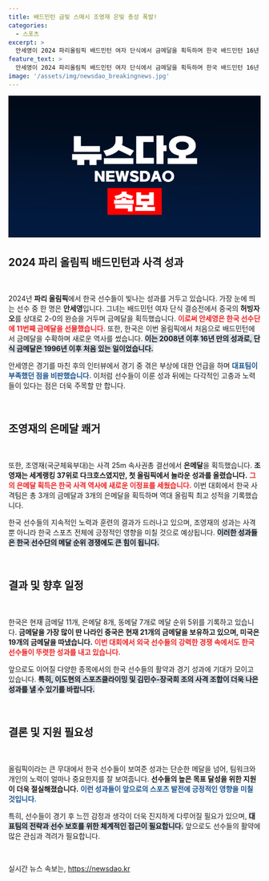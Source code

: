 ```yaml
---
title: 배드민턴 금빛 스매시 조영재 은빛 총성 폭발!
categories:
  - 스포츠
excerpt: >
  안세영이 2024 파리올림픽 배드민턴 여자 단식에서 금메달을 획득하며 한국 배드민턴 16년 만의 쾌거를 이뤘다. 조영재는 사격에서 은메달을 따내며 한국 사격의 역대 최고 성적을 경신했다.
feature_text: >
  안세영이 2024 파리올림픽 배드민턴 여자 단식에서 금메달을 획득하며 한국 배드민턴 16년 만의 쾌거를 이뤘다. 조영재는 사격에서 은메달을 따내며 한국 사격의 역대 최고 성적을 경신했다.
image: '/assets/img/newsdao_breakingnews.jpg'
---
```


<p><img src="/assets/img/newsdao_breakingnews.jpg" alt="ranknews 속보" /></p>

<h2 data-ke-size="size26">2024 파리 올림픽 배드민턴과 사격 성과</h2>

<p data-ke-size="size16">&nbsp;</p>

<p>2024년 <b>파리 올림픽</b>에서 한국 선수들이 빛나는 성과를 거두고 있습니다. 가장 눈에 띄는 선수 중 한 명은 <b> 안세영</b>입니다. 그녀는 배드민턴 여자 단식 결승전에서 중국의 <b>허빙자오</b>를 상대로 2-0의 완승을 거두며 금메달을 획득했습니다. <b><span style="color: #ee2323;">이로써 안세영은 한국 선수단에 11번째 금메달을 선물했습니다.</span></b> 또한, 한국은 이번 올림픽에서 처음으로 배드민턴에서 금메달을 수확하며 새로운 역사를 썼습니다. <b><span style="background-color: #21538527;">이는 2008년 이후 16년 만의 성과로, 단식 금메달은 1996년 이후 처음 있는 일이었습니다.</span></b></p>

<p>안세영은 경기를 마친 후의 인터뷰에서 경기 중 겪은 부상에 대한 언급을 하며 <b><span style="color: #1a5490;">대표팀이 부족했던 점을 비판했습니다.</span></b> 이처럼 선수들이 이룬 성과 뒤에는 다각적인 고충과 노력들이 있다는 점은 더욱 주목할 만 합니다.</p>

<p data-ke-size="size16">&nbsp;</p>

<h2 data-ke-size="size26">조영재의 은메달 쾌거</h2>

<p data-ke-size="size16">&nbsp;</p>

<p>또한, 조영재(국군체육부대)는 사격 25m 속사권총 결선에서 <b>은메달</b>을 획득했습니다. <b>조영재는 세계랭킹 37위로 다크호스였지만, 첫 올림픽에서 놀라운 성과를 올렸습니다.</b> <b><span style="color: #ee2323;">그의 은메달 획득은 한국 사격 역사에 새로운 이정표를 세웠습니다.</span></b> 이번 대회에서 한국 사격팀은 총 3개의 금메달과 3개의 은메달을 획득하며 역대 올림픽 최고 성적을 기록했습니다. </p>

<p>한국 선수들의 지속적인 노력과 훈련의 결과가 드러나고 있으며, 조영재의 성과는 사격뿐 아니라 한국 스포츠 전체에 긍정적인 영향을 미칠 것으로 예상됩니다. <b><span style="background-color: #21538527;">이러한 성과들은 한국 선수단의 메달 순위 경쟁에도 큰 힘이 됩니다.</span></b></p>

<p data-ke-size="size16">&nbsp;</p>

<h2 data-ke-size="size26">결과 및 향후 일정</h2>

<p data-ke-size="size16">&nbsp;</p>

<p>한국은 현재 금메달 11개, 은메달 8개, 동메달 7개로 메달 순위 5위를 기록하고 있습니다. <b>금메달을 가장 많이 딴 나라인 중국은 현재 21개의 금메달을 보유하고 있으며, 미국은 19개의 금메달을 따냈습니다.</b> <b><span style="color: #ee2323;">이번 대회에서 외국 선수들의 강력한 경쟁 속에서도 한국 선수들이 뚜렷한 성과를 내고 있습니다.</span></b></p>

<p>앞으로도 이어질 다양한 종목에서의 한국 선수들의 활약과 경기 성과에 기대가 모이고 있습니다. <b><span style="background-color: #21538527;">특히, 이도현의 스포츠클라이밍 및 김민수-장국희 조의 사격 조합이 더욱 나은 성과를 낼 수 있기를 바랍니다.</span></b></p>

<p data-ke-size="size16">&nbsp;</p>

<h2 data-ke-size="size26">결론 및 지원 필요성</h2>

<p data-ke-size="size16">&nbsp;</p>

<p>올림픽이라는 큰 무대에서 한국 선수들이 보여준 성과는 단순한 메달을 넘어, 팀워크와 개인의 노력이 얼마나 중요한지를 잘 보여줍니다. <b>선수들의 높은 목표 달성을 위한 지원이 더욱 절실해졌습니다.</b> <b><span style="color: #1a5490;">이런 성과들이 앞으로의 스포츠 발전에 긍정적인 영향을 미칠 것입니다.</span></b> </p>

<p>특히, 선수들이 경기 후 느낀 감정과 생각이 더욱 진지하게 다루어질 필요가 있으며, <b><span style="background-color: #21538527;">대표팀의 전략과 선수 보호를 위한 체계적인 접근이 필요합니다.</span></b> 앞으로도 선수들의 활약에 많은 관심과 격려가 필요합니다.</p>

<p data-ke-size="size16">&nbsp;</p>
실시간 뉴스 속보는, <a href="https://newsdao.kr" rel="dofollow">https://newsdao.kr</a>


